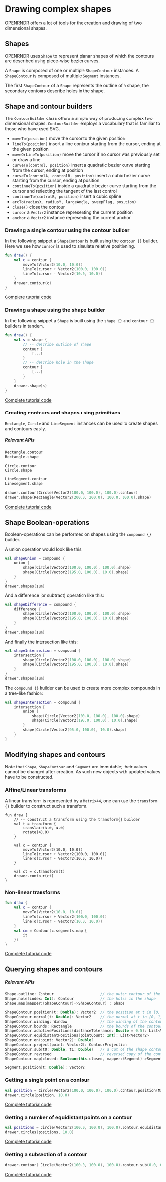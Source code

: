 # Drawing complex shapes #

OPENRNDR offers a lot of tools for the creation and drawing of two dimensional shapes.

## Shapes

OPENRNDR uses `Shape` to represent planar shapes of which the contours are described using piece-wise bezier curves.

A `Shape` is composed of one or multiple `ShapeContour` instances. A `ShapeContour` is composed of multiple `Segment` instances.

The first `ShapeContour` of a  `Shape` represents the outline of a shape, the secondary contours describe holes in the shape.

## Shape and contour builders ##

The `ContourBuilder` class offers a simple way of producing complex two dimensional shapes. `ContourBuilder` employs a vocabulary that is familiar to those who have used SVG.

* `moveTo(position)` move the cursor to the given position
* `lineTo(position)` insert a line contour starting from the cursor, ending at the given position
* `moveOrLineTo(position)` move the cursor if no cursor was previously set or draw a line
* `curveTo(control, position)` insert a quadratic bezier curve starting from the cursor, ending at position
* `curveTo(controlA, controlB, position)` insert a cubic bezier curve starting from the cursor, ending at position
* `continueTo(position)` inside a quadratic bezier curve starting from the cursor and reflecting the tangent of the last control
* `continueTo(controlB, position)` insert a cubic spline
* `arcTo(radiusX, radiusY, largeAngle, sweepFlag, position)`
* `close()` close the contour
* `cursor` a `Vector2` instance representing the current position
* `anchor` a `Vector2` instance representing the current anchor

### Drawing a single contour using the contour builder

In the following snippet a `ShapeContour` is built using the `contour {}` builder. Here we see how `cursor` is used to simulate relative positioning.

```kotlin
fun draw() {
    val c = contour {
        moveTo(Vector2(10.0, 10.0))
        lineTo(cursor + Vector2(100.0, 100.0))
        lineTo(cursor - Vector2(10.0, 10.0))
    }
    drawer.contour(c)
}
```
[Complete tutorial code](https://github.com/openrndr/openrndr-tutorials/blob/master/complex-shapes-001/src/main/kotlin/Example.kt)

### Drawing a shape using the shape builder

In the following snippet a `Shape` is built using the `shape {}` and `contour {}` builders in tandem.

```kotlin
fun draw() {
    val s = shape {
        // -- describe outline of shape
        contour {
            [...]
        }
        // -- describe hole in the shape
        contour {
            [...]
        }
    }
    drawer.shape(s)
}
```
[Complete tutorial code](https://github.com/openrndr/openrndr-tutorials/blob/master/complex-shapes-002/src/main/kotlin/Example.kt)

### Creating contours and shapes using primitives

`Rectangle`, `Circle` and `LineSegment` instances can be used to create shapes and contours easily.

##### Relevant APIs
```kotlin
Rectangle.contour
Rectangle.shape

Circle.contour
Circle.shape

LineSegment.contour
Linesegment.shape
```

```kotlin
drawer.contour(Circle(Vector2(100.0, 100.0), 100.0).contour)
drawer.shape(Rectangle(Vector2(200.0, 200.0), 100.0, 100.0).shape)
```
[Complete tutorial code](https://github.com/openrndr/openrndr-tutorials/blob/master/complex-shapes-003/src/main/kotlin/Example.kt)


## Shape Boolean-operations
Boolean-operations can be performed on shapes using the `compound {}` builder.

A union operation would look like this

```kotlin
val shapeUnion = compound {
    union {
        shape(Circle(Vector2(100.0, 100.0), 100.0).shape)
        shape(Circle(Vector2(195.0, 100.0), 10.0).shape)
    }
}
drawer.shapes(sum)
```

And a difference (or subtract) operation like this:

```kotlin
val shapeDifference = compound {
    difference {
        shape(Circle(Vector2(100.0, 100.0), 100.0).shape)
        shape(Circle(Vector2(195.0, 100.0), 10.0).shape)
    }
}
drawer.shapes(sum)
```

And finally the intersection like this:
```kotlin
val shapeIntersection = compound {
    intersection {
        shape(Circle(Vector2(100.0, 100.0), 100.0).shape)
        shape(Circle(Vector2(195.0, 100.0), 10.0).shape)
    }
}
drawer.shapes(sum)
```

The `compound {}` builder can be used to create more complex compounds
in a tree-like fashion:

```kotlin
val shapeIntersection = compound {
    intersection {
        union {
            shape(Circle(Vector2(100.0, 100.0), 100.0).shape)
            shape(Circle(Vector2(195.0, 100.0), 10.0).shape)
        }
        shape(Circle(Vector2(95.0, 100.0), 10.0).shape)
    }
}
```

## Modifying shapes and contours

Note that `Shape`, `ShapeContour` and `Segment` are immutable; their values cannot be changed after creation. As such new objects with updated values have to be constructed.

### Affine/Linear transforms

A linear transform is represented by a `Matrix44`, one can use the `transform {}` builder to construct such a transform.

```
fun draw {
    // -- construct a transform using the transform{} builder
    val t = transform {
        translate(3.0, 4.0)
        rotate(40.0)
    }

    val c = contour {
        moveTo(Vector2(10.0, 10.0))
        lineTo(cursor + Vector2(100.0, 100.0))
        lineTo(cursor - Vector2(10.0, 10.0))
    }

    val ct = c.transform(t)
    drawer.contour(ct)
}
```

### Non-linear transforms

```kotlin
fun draw {
    val c = contour {
        moveTo(Vector2(10.0, 10.0))
        lineTo(cursor + Vector2(100.0, 100.0))
        lineTo(cursor - Vector2(10.0, 10.0))
    }
    val cm = Contour(c.segments.map {
        it
    })
}
```
[Complete tutorial code](https://github.com/openrndr/openrndr-tutorials/blob/master/complex-shapes-004/src/main/kotlin/Example.kt)

## Querying shapes and contours

##### Relevant APIs
```kotlin
Shape.outline: Contour                     // the outer contour of the shape
Shape.hole(index: Int): Contour            // the holes in the shape
Shape.map(mapper:(ShapeContour)->ShapeContour) : Shape 
 
ShapeContour.position(t: Double): Vector2  // the position at t in [0, 1]
ShapeContour.normal(t: Double): Vector2    // the normal at t in [0, 1]
ShapeContour.winding: Window               // the winding of the contour
ShapeContour.bounds: Rectangle             // the bounds of the contour
ShapeContour.adaptivePositions(distanceTolerance: Double = 0.5): List<Vector2> 
ShapeContour.equidistantPositions(pointCount: Int): List<Vector2> 
ShapeContour.on(point: Vector2): Double?
ShapeContour.project(point: Vector2): ContourProjection 
ShapeContour.sub(t0: Double, t1: Double)   // a cut of the shape contour starting at t0 ending at t1
ShapeContour.reversed                      // reversed copy of the contour
ShapeContour.map(closed: Boolean=this.closed, mapper:(Segment)->Segment):ShapeContour 

Segment.position(t: Double): Vector2
```
### Getting a single point on a contour

```kotlin
val position = Circle(Vector2(100.0, 100.0), 100.0).contour.position(Math.cos(seconds) * 0.5 + 0.5)
drawer.circle(position, 10.0)
```
[Complete tutorial code](https://github.com/openrndr/openrndr-tutorials/blob/master/complex-shapes-005/src/main/kotlin/Example.kt)

### Getting a number of equidistant points on a contour

```kotlin
val positions = Circle(Vector2(100.0, 100.0), 100.0).contour.equidistantPositions(40)
drawer.circles(positions, 10.0)
```
[Complete tutorial code](https://github.com/openrndr/openrndr-tutorials/blob/master/complex-shapes-005/src/main/kotlin/Example.kt)

### Getting a subsection of a contour

```kotlin
drawer.contour( Circle(Vector2(100.0, 100.0), 100.0).contour.sub(0.0, 0.5)
```
[Complete tutorial code](https://github.com/openrndr/openrndr-tutorials/blob/master/complex-shapes-004/src/main/kotlin/Example.kt)
